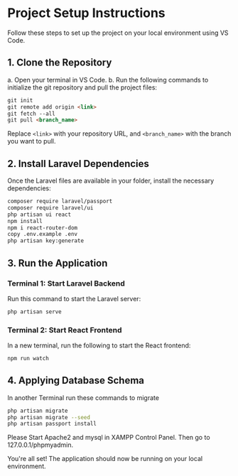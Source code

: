 # Project Setup Instructions
Follow these steps to set up the project on your local environment using VS Code.
## 1. Clone the Repository

a. Open your terminal in VS Code.
b.  Run the following commands to initialize the git repository and pull the project files:

```markdown
git init
git remote add origin <link>
git fetch --all
git pull <branch_name>
```

Replace `<link>` with your repository URL, and `<branch_name>` with the branch you want to pull.

## 2. Install Laravel Dependencies

Once the Laravel files are available in your folder, install the necessary dependencies:

```bash
composer require laravel/passport
composer require laravel/ui
php artisan ui react
npm install
npm i react-router-dom
copy .env.example .env
php artisan key:generate
```

## 3. Run the Application

### Terminal 1: Start Laravel Backend

Run this command to start the Laravel server:

```bash
php artisan serve
```

### Terminal 2: Start React Frontend

In a new terminal, run the following to start the React frontend:

```bash
npm run watch
```

## 4. Applying Database Schema
In another Terminal run these commands to migrate 

```bash
php artisan migrate
php artisan migrate --seed
php artisan passport install
```

Please Start Apache2 and mysql in XAMPP Control Panel. Then go to 127.0.0.1/phpmyadmin.

You're all set! The application should now be running on your local environment.